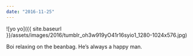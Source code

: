 ```yaml
---
date: "2016-11-25"
---
```


![yo yo]({{ site.baseurl }}/assets/images/2016/tumblr_oh3w919yO41r16syio1_1280-1024x576.jpg)

Boi relaxing on the beanbag. He’s always a happy man.
